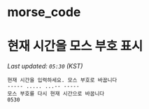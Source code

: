 # morse_code
# 현재 시간을 모스 부호 표시
<!-- MORSE_TIME_START -->
_Last updated: `05:30` (KST)_

```
현재 시간을 입력하세요. 모스 부호로 바꿉니다
----- ..... ...-- -----
모스 부호를 다시 현재 시간으로 바꿉니다
0530
```
<!-- MORSE_TIME_END -->
